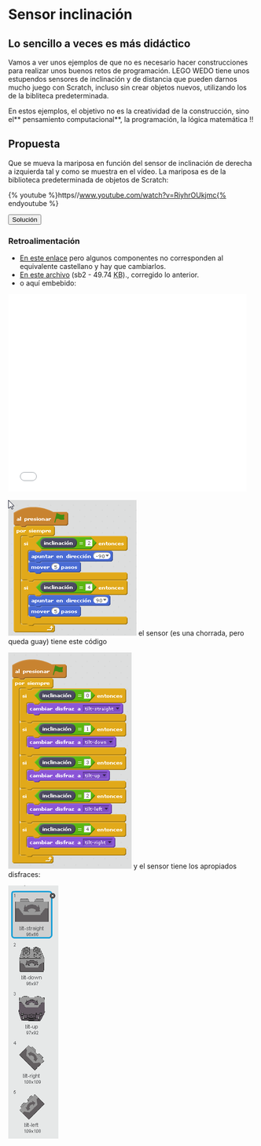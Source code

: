 
# Sensor inclinación

## Lo sencillo a veces es más didáctico

Vamos a ver unos ejemplos de que no es necesario hacer construcciones para realizar unos buenos retos de programación. LEGO WEDO tiene unos estupendos sensores de inclinación y de distancia que pueden darnos mucho juego con Scratch, incluso sin crear objetos nuevos, utilizando los de la bibliteca predeterminada.

En estos ejemplos, el objetivo no es la creatividad de la construcción, sino el** pensamiento computacional**, la programación, la lógica matemática !!

## Propuesta

Que se mueva la mariposa en función del sensor de inclinación de derecha a izquierda tal y como se muestra en el vídeo. La mariposa es de la biblioteca predeterminada de objetos de Scratch:

{% youtube %}https//www.youtube.com/watch?v=RiyhrOUkjmc{% endyoutube %}
<script type="text/javascript">var feedback6_93text = "Solución";</script><input type="button" name="toggle-feedback-6_93" value="Solución" class="feedbackbutton" onclick="$exe.toggleFeedback(this,false);return false" />

### Retroalimentación

- [En este enlace](https://scratch.mit.edu/projects/1789934/) pero algunos componentes no corresponden al equivalente castellano y hay que cambiarlos.
- [En este archivo](mariposa-inclinacion.sb2) (sb2 - 49.74 <abbr lang="en" title="KiloBytes">KB</abbr>)., corregido lo anterior.
- o aquí embebido:

<iframe width="485" height="402" allowtransparency="true" src="//scratch.mit.edu/projects/watch?v=1789934/?autostart=false" frameborder="0" allowfullscreen=""></iframe>

![](img/mariposa.1.png)
el sensor (es una chorrada, pero queda guay) tiene este código

![](img/mariposa-inclinado-sensor.png)
y el sensor tiene los apropiados disfraces:

![](img/disfracessensorinclinacion.png)
